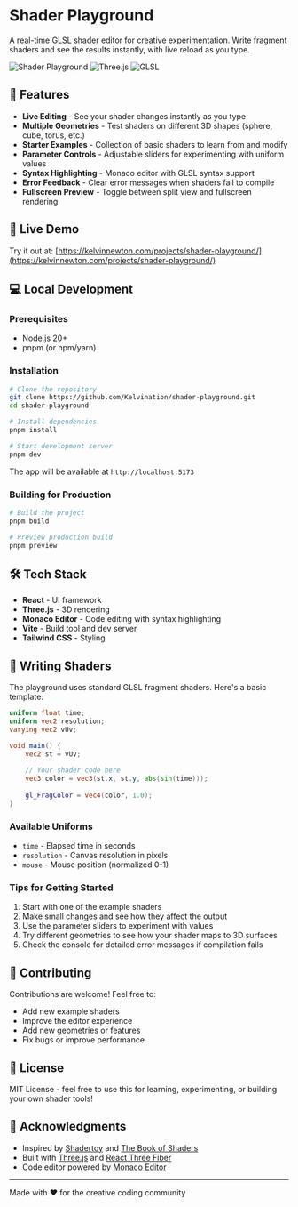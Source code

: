 # Shader Playground

A real-time GLSL shader editor for creative experimentation. Write fragment shaders and see the results instantly, with live reload as you type.

![Shader Playground](https://img.shields.io/badge/WebGL-Powered-red) ![Three.js](https://img.shields.io/badge/Three.js-Rendering-black) ![GLSL](https://img.shields.io/badge/GLSL-Shaders-blue)

## 🎨 Features

- **Live Editing** - See your shader changes instantly as you type
- **Multiple Geometries** - Test shaders on different 3D shapes (sphere, cube, torus, etc.)
- **Starter Examples** - Collection of basic shaders to learn from and modify
- **Parameter Controls** - Adjustable sliders for experimenting with uniform values
- **Syntax Highlighting** - Monaco editor with GLSL syntax support
- **Error Feedback** - Clear error messages when shaders fail to compile
- **Fullscreen Preview** - Toggle between split view and fullscreen rendering

## 🚀 Live Demo

Try it out at: [https://kelvinnewton.com/projects/shader-playground/](https://kelvinnewton.com/projects/shader-playground/)

## 💻 Local Development

### Prerequisites
- Node.js 20+
- pnpm (or npm/yarn)

### Installation

```bash
# Clone the repository
git clone https://github.com/Kelvination/shader-playground.git
cd shader-playground

# Install dependencies
pnpm install

# Start development server
pnpm dev
```

The app will be available at `http://localhost:5173`

### Building for Production

```bash
# Build the project
pnpm build

# Preview production build
pnpm preview
```

## 🛠️ Tech Stack

- **React** - UI framework
- **Three.js** - 3D rendering
- **Monaco Editor** - Code editing with syntax highlighting
- **Vite** - Build tool and dev server
- **Tailwind CSS** - Styling

## 📝 Writing Shaders

The playground uses standard GLSL fragment shaders. Here's a basic template:

```glsl
uniform float time;
uniform vec2 resolution;
varying vec2 vUv;

void main() {
    vec2 st = vUv;
    
    // Your shader code here
    vec3 color = vec3(st.x, st.y, abs(sin(time)));
    
    gl_FragColor = vec4(color, 1.0);
}
```

### Available Uniforms

- `time` - Elapsed time in seconds
- `resolution` - Canvas resolution in pixels
- `mouse` - Mouse position (normalized 0-1)

### Tips for Getting Started

1. Start with one of the example shaders
2. Make small changes and see how they affect the output
3. Use the parameter sliders to experiment with values
4. Try different geometries to see how your shader maps to 3D surfaces
5. Check the console for detailed error messages if compilation fails

## 🤝 Contributing

Contributions are welcome! Feel free to:
- Add new example shaders
- Improve the editor experience
- Add new geometries or features
- Fix bugs or improve performance

## 📄 License

MIT License - feel free to use this for learning, experimenting, or building your own shader tools!

## 🙏 Acknowledgments

- Inspired by [Shadertoy](https://www.shadertoy.com/) and [The Book of Shaders](https://thebookofshaders.com/)
- Built with [Three.js](https://threejs.org/) and [React Three Fiber](https://docs.pmnd.rs/react-three-fiber)
- Code editor powered by [Monaco Editor](https://microsoft.github.io/monaco-editor/)

---

Made with ❤️ for the creative coding community